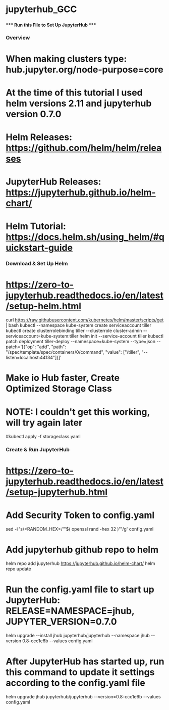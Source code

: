# jupyterhub_GCC
#####
####     *** Run this File to Set Up JupyterHub   ***
###

### Overview
# When making clusters type: hub.jupyter.org/node-purpose=core
# At the time of this tutorial I used helm versions 2.11 and jupyterhub version 0.7.0
# Helm Releases: https://github.com/helm/helm/releases
# JupyterHub Releases: https://jupyterhub.github.io/helm-chart/
# Helm Tutorial: https://docs.helm.sh/using_helm/#quickstart-guide

### Download & Set Up Helm
# https://zero-to-jupyterhub.readthedocs.io/en/latest/setup-helm.html
curl https://raw.githubusercontent.com/kubernetes/helm/master/scripts/get | bash
kubectl --namespace kube-system create serviceaccount tiller
kubectl create clusterrolebinding tiller --clusterrole cluster-admin --serviceaccount=kube-system:tiller
helm init --service-account tiller
kubectl patch deployment tiller-deploy --namespace=kube-system --type=json --patch='[{"op": "add", "path": "/spec/template/spec/containers/0/command", "value": ["/tiller", "--listen=localhost:44134"]}]'

# Make io Hub faster, Create Optimized Storage Class
# NOTE: I couldn't get this working, will try again later
#kubectl apply -f storageclass.yaml

### Create & Run JupyterHub
# https://zero-to-jupyterhub.readthedocs.io/en/latest/setup-jupyterhub.html
# Add Security Token to config.yaml
sed -i 's/<RANDOM_HEX>/'"$( openssl rand -hex 32 )"'/g' config.yaml
# Add jupyterhub github repo to helm
helm repo add jupyterhub https://jupyterhub.github.io/helm-chart/
helm repo update
# Run the config.yaml file to start up JupyterHub: RELEASE=NAMESPACE=jhub, JUPYTER_VERSION=0.7.0
helm upgrade --install jhub jupyterhub/jupyterhub --namespace jhub --version 0.8-ccc1e6b --values config.yaml
# After JupyterHub has started up, run this command to update it settings according to the config.yaml file
helm upgrade jhub jupyterhub/jupyterhub --version=0.8-ccc1e6b --values config.yaml

